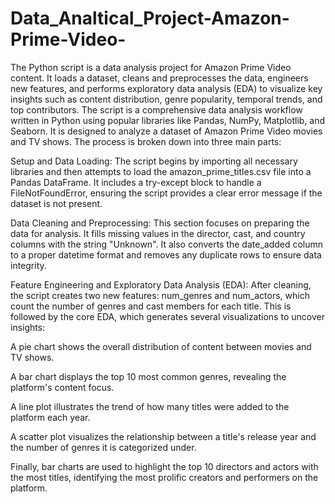 # Data_Analtical_Project-Amazon-Prime-Video-
The Python script is a data analysis project for Amazon Prime Video content. It loads a dataset, cleans and preprocesses the data, engineers new features, and performs exploratory data analysis (EDA) to visualize key insights such as content distribution, genre popularity, temporal trends, and top contributors.
The script is a comprehensive data analysis workflow written in Python using popular libraries like Pandas, NumPy, Matplotlib, and Seaborn. It is designed to analyze a dataset of Amazon Prime Video movies and TV shows. The process is broken down into three main parts:

Setup and Data Loading: The script begins by importing all necessary libraries and then attempts to load the amazon_prime_titles.csv file into a Pandas DataFrame. It includes a try-except block to handle a FileNotFoundError, ensuring the script provides a clear error message if the dataset is not present.

Data Cleaning and Preprocessing: This section focuses on preparing the data for analysis. It fills missing values in the director, cast, and country columns with the string "Unknown". It also converts the date_added column to a proper datetime format and removes any duplicate rows to ensure data integrity.

Feature Engineering and Exploratory Data Analysis (EDA): After cleaning, the script creates two new features: num_genres and num_actors, which count the number of genres and cast members for each title. This is followed by the core EDA, which generates several visualizations to uncover insights:

A pie chart shows the overall distribution of content between movies and TV shows.

A bar chart displays the top 10 most common genres, revealing the platform's content focus.

A line plot illustrates the trend of how many titles were added to the platform each year.

A scatter plot visualizes the relationship between a title's release year and the number of genres it is categorized under.

Finally, bar charts are used to highlight the top 10 directors and actors with the most titles, identifying the most prolific creators and performers on the platform.
